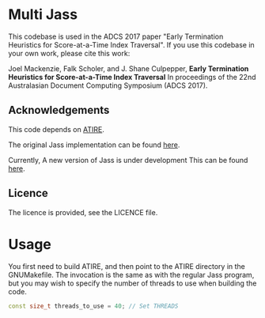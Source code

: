 Multi Jass
=========

This codebase is used in the ADCS 2017 paper "Early Termination Heuristics for Score-at-a-Time Index Traversal".
If you use this codebase in your own work, please cite this work:

Joel Mackenzie, Falk Scholer, and J. Shane Culpepper,
**Early Termination Heuristics for Score-at-a-Time Index Traversal**
In proceedings of the 22nd Australasian Document Computing Symposium (ADCS 2017).

Acknowledgements
----------------
This code depends on [ATIRE](http://atire.org/).

The original Jass implementation can be found [here](http://github.com/lintool/jass).

Currently, A new version of Jass is under development This can be found [here](https://github.com/andrewtrotman/JASSv2).

Licence
-------
The licence is provided, see the LICENCE file.

Usage
=====
You first need to build ATIRE, and then point to the ATIRE directory in the GNUMakefile.
The invocation is the same as with the regular Jass program, but you may wish to specify
the number of threads to use when building the code. 

```cpp
const size_t threads_to_use = 40; // Set THREADS
```

